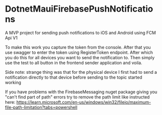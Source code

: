 # DotnetMauiFirebasePushNotifications
 A MVP project for sending push notifications to iOS and Android using FCM Api V1

 To make this work you capture the token from the console. After that you use swagger to enter the token using RegisterToken endpoint. After which you do this for all devices you want to send the notification to. Then simply use the test to all button in the frontend sender application and voila.

Side note: strange thing was that for the physical device I first had to send a notification directly to that device before sending to the topic started working

 If you have problems with the FirebaseMessaging nuget package giving you "can't find part of path" errors try to remove the path limit like instructed here: https://learn.microsoft.com/en-us/windows/win32/fileio/maximum-file-path-limitation?tabs=powershell
